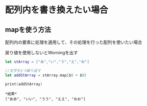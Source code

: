 # 配列内を書き換えたい場合

## mapを使う方法

配列内の要素に処理を適用して、その処理を行った配列を使いたい場合

戻り値を使用しないとWorningを出す

```swift
let stArray = ["あ","い","う","え","お"]

//文字を1つ繰り返す
let addStArray = stArray.map{$0 + $0}

print(addStArray)

```

```
*結果*
["ああ", "いい", "うう", "ええ", "おお"]
```